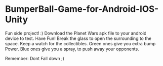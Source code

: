 # BumperBall-Game-for-Android-IOS-Unity
Fun side project! :)
Download the Planet Wars apk file to your android device to test. Have Fun! 
Break the glass to open the surrounding to the space.
Keep a watch for the collectibles.
Green ones give you extra bump Power.
Blue ones give you a spray, to push away your opponents.

Remember: Dont Fall down ;)
